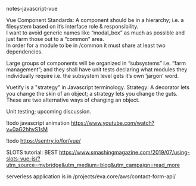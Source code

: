 notes-javascript-vue

Vue Component Standards:  A component should be in a hierarchy; i.e. a filesystem based on it’s interface role & responsibility.   
I want to avoid generic names like “modal_box” as much as possible and just farm those out to a “common” area.  
In order for a module to be in /common it must share at least two dependencies.     

Large groups of components will be organized in “subsystems” i.e. “farm management”; and they shall have unit tests declaring what modules they individually 
require i.e. the subsystem level gets it’s own ‘jargon’ word.  

Vuetify is a "strategy" in Javascript terminology. 
Strategy: A decorator lets you change the skin of an object; a strategy lets you change the guts. 
These are two alternative ways of changing an object.

Unit testing; upcoming discussion. 

!todo javascript animation
https://www.youtube.com/watch?v=0aG2hhvS1sM

!todo https://sentry.io/for/vue/

SLOTS tutorial:
BEST
https://www.smashingmagazine.com/2019/07/using-slots-vue-js/?utm_source=mybridge&utm_medium=blog&utm_campaign=read_more

serverless application is in /projects/eva.core/aws/contact-form-api/
